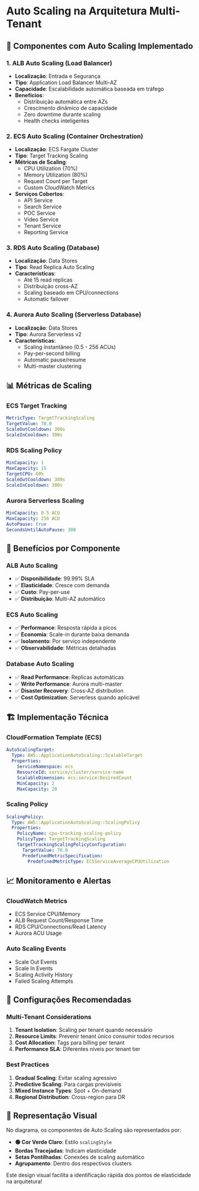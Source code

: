 # Auto Scaling na Arquitetura Multi-Tenant

## 🚀 Componentes com Auto Scaling Implementado

### 1. **ALB Auto Scaling** (Load Balancer)
- **Localização**: Entrada e Segurança
- **Tipo**: Application Load Balancer Multi-AZ
- **Capacidade**: Escalabilidade automática baseada em tráfego
- **Benefícios**:
  - Distribuição automática entre AZs
  - Crescimento dinâmico de capacidade
  - Zero downtime durante scaling
  - Health checks inteligentes

### 2. **ECS Auto Scaling** (Container Orchestration)
- **Localização**: ECS Fargate Cluster
- **Tipo**: Target Tracking Scaling
- **Métricas de Scaling**:
  - CPU Utilization (70%)
  - Memory Utilization (80%)
  - Request Count per Target
  - Custom CloudWatch Metrics
- **Serviços Cobertos**:
  - API Service
  - Search Service  
  - POC Service
  - Video Service
  - Tenant Service
  - Reporting Service

### 3. **RDS Auto Scaling** (Database)
- **Localização**: Data Stores
- **Tipo**: Read Replica Auto Scaling
- **Características**:
  - Até 15 read replicas
  - Distribuição cross-AZ
  - Scaling baseado em CPU/connections
  - Automatic failover

### 4. **Aurora Auto Scaling** (Serverless Database)
- **Localização**: Data Stores  
- **Tipo**: Aurora Serverless v2
- **Características**:
  - Scaling instantâneo (0.5 - 256 ACUs)
  - Pay-per-second billing
  - Automatic pause/resume
  - Multi-master clustering

## 📊 Métricas de Scaling

### **ECS Target Tracking**
```yaml
MetricType: TargetTrackingScaling
TargetValue: 70.0
ScaleOutCooldown: 300s
ScaleInCooldown: 300s
```

### **RDS Scaling Policy**
```yaml
MinCapacity: 1
MaxCapacity: 15
TargetCPU: 60%
ScaleOutCooldown: 300s
ScaleInCooldown: 300s
```

### **Aurora Serverless Scaling**
```yaml
MinCapacity: 0.5 ACU
MaxCapacity: 256 ACU
AutoPause: true
SecondsUntilAutoPause: 300
```

## 🎯 Benefícios por Componente

### **ALB Auto Scaling**
- ✅ **Disponibilidade**: 99.99% SLA
- ✅ **Elasticidade**: Cresce com demanda
- ✅ **Custo**: Pay-per-use
- ✅ **Distribuição**: Multi-AZ automático

### **ECS Auto Scaling**
- ✅ **Performance**: Resposta rápida a picos
- ✅ **Economia**: Scale-in durante baixa demanda
- ✅ **Isolamento**: Por serviço independente
- ✅ **Observabilidade**: Métricas detalhadas

### **Database Auto Scaling**
- ✅ **Read Performance**: Replicas automáticas
- ✅ **Write Performance**: Aurora multi-master
- ✅ **Disaster Recovery**: Cross-AZ distribution
- ✅ **Cost Optimization**: Serverless quando aplicável

## 🏗️ Implementação Técnica

### **CloudFormation Template (ECS)**
```yaml
AutoScalingTarget:
  Type: AWS::ApplicationAutoScaling::ScalableTarget
  Properties:
    ServiceNamespace: ecs
    ResourceId: service/cluster/service-name
    ScalableDimension: ecs:service:DesiredCount
    MinCapacity: 2
    MaxCapacity: 20
```

### **Scaling Policy**
```yaml
ScalingPolicy:
  Type: AWS::ApplicationAutoScaling::ScalingPolicy
  Properties:
    PolicyName: cpu-tracking-scaling-policy
    PolicyType: TargetTrackingScaling
    TargetTrackingScalingPolicyConfiguration:
      TargetValue: 70.0
      PredefinedMetricSpecification:
        PredefinedMetricType: ECSServiceAverageCPUUtilization
```

## 📈 Monitoramento e Alertas

### **CloudWatch Metrics**
- ECS Service CPU/Memory
- ALB Request Count/Response Time
- RDS CPU/Connections/Read Latency
- Aurora ACU Usage

### **Auto Scaling Events**
- Scale Out Events
- Scale In Events  
- Scaling Activity History
- Failed Scaling Attempts

## 🔧 Configurações Recomendadas

### **Multi-Tenant Considerations**
1. **Tenant Isolation**: Scaling per tenant quando necessário
2. **Resource Limits**: Prevenir tenant único consumir todos recursos
3. **Cost Allocation**: Tags para billing per tenant
4. **Performance SLA**: Diferentes níveis por tenant tier

### **Best Practices**
1. **Gradual Scaling**: Evitar scaling agressivo
2. **Predictive Scaling**: Para cargas previsíveis
3. **Mixed Instance Types**: Spot + On-demand
4. **Regional Distribution**: Cross-region para DR

## 🎨 Representação Visual

No diagrama, os componentes de Auto Scaling são representados por:
- **🟢 Cor Verde Claro**: Estilo `scalingStyle`
- **Bordas Tracejadas**: Indicam elasticidade
- **Setas Pontilhadas**: Conexões de scaling automático
- **Agrupamento**: Dentro dos respectivos clusters

Este design visual facilita a identificação rápida dos pontos de elasticidade na arquitetura!